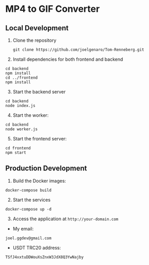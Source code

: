 # MP4 to GIF Converter

## Local Development

1. Clone the repository
   ```
   git clone https://github.com/joelgenaro/Tom-Renneberg.git
   ```
2. Install dependencies for both frontend and backend

```
cd backend
npm install
cd ../frontend
npm install
```

3. Start the backend server

```
cd backend
node index.js
```

4. Start the worker:

```
cd backend
node worker.js
```

5. Start the frontend server:

```
cd frontend
npm start
```

## Production Development

1. Build the Docker images:

```
docker-compose build
```

2. Start the services

```
docker-compose up -d
```

3. Access the application at `http://your-domain.com`

- My email:

```
joel.ggdev@gmail.com
```

- USDT TRC20 address:

```
TSfJ4xxtuDDWouXsZnxW3JdX8Q3YwNajby
```
